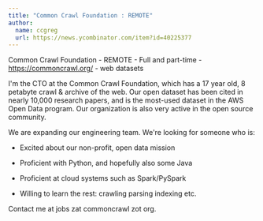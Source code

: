 ```yaml
---
title: "Common Crawl Foundation : REMOTE"
author:
  name: ccgreg
  url: https://news.ycombinator.com/item?id=40225377
---
```

Common Crawl Foundation - REMOTE - Full and part-time - <a href="https:&#x2F;&#x2F;commoncrawl.org&#x2F;" rel="nofollow">https:&#x2F;&#x2F;commoncrawl.org&#x2F;</a> - web datasets

I&#x27;m the CTO at the Common Crawl Foundation, which has a 17 year old, 8 petabyte crawl &amp; archive of the web. Our open dataset has been cited in nearly 10,000 research papers, and is the most-used dataset in the AWS Open Data program. Our organization is also very active in the open source community.

We are expanding our engineering team. We&#x27;re looking for someone who is:

* Excited about our non-profit, open data mission

* Proficient with Python, and hopefully also some Java

* Proficient at cloud systems such as Spark&#x2F;PySpark

* Willing to learn the rest: crawling parsing indexing etc.

Contact me at jobs zat commoncrawl zot org.
